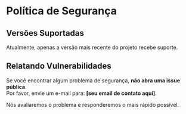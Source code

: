 # Política de Segurança

## Versões Suportadas
Atualmente, apenas a versão mais recente do projeto recebe suporte.

## Relatando Vulnerabilidades
Se você encontrar algum problema de segurança, **não abra uma issue pública**.  
Por favor, envie um e-mail para: **[seu email de contato aqui]**.

Nós avaliaremos o problema e responderemos o mais rápido possível.
